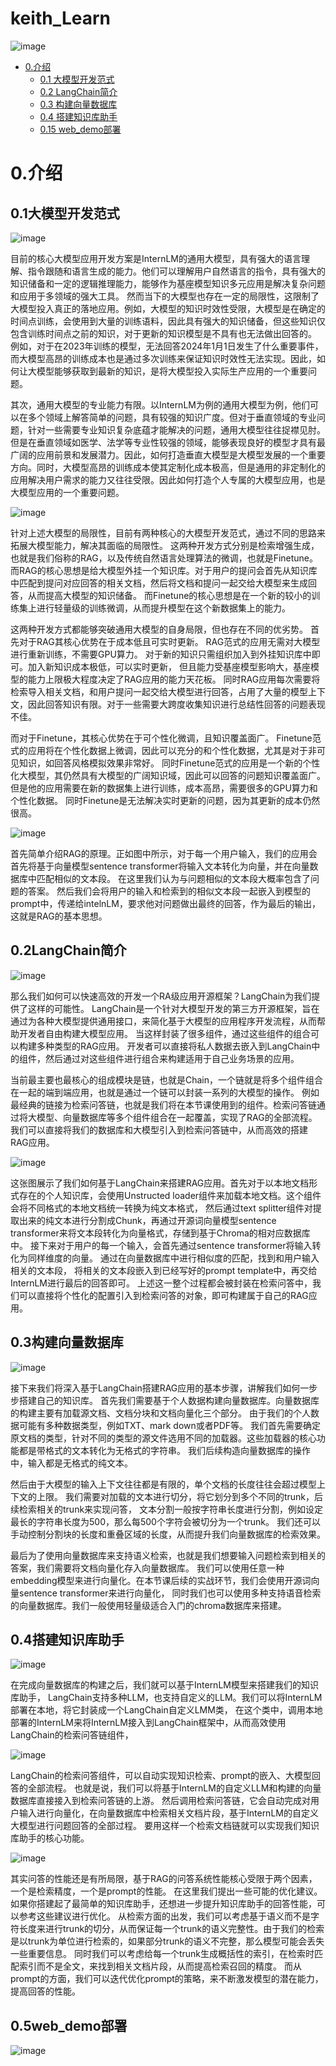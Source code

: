 # keith_Learn
![image](https://github.com/wangbing112/keith_Learn/assets/78155747/aef99234-4987-48f5-97ff-e102b4e20683)

- [0.介绍](#0.介绍)
  - [0.1 大模型开发范式](#0.1大模型开发范式)
  - [0.2 LangChain简介](#0.2LangChain简介)
  - [0.3 构建向量数据库](#0.3构建向量数据库)
  - [0.4 搭建知识库助手](#0.4搭建知识库助手)
  - [0.15 web_demo部署](#0.5web_demo部署)


# 0.介绍
## 0.1大模型开发范式
![image](https://github.com/wangbing112/keith_Learn/assets/78155747/6a8791f5-309a-46cb-8e6c-aeff1dc8a4c4)

目前的核心大模型应用开发方案是InternLM的通用大模型，具有强大的语言理解、指令跟随和语言生成的能力。他们可以理解用户自然语言的指令，具有强大的知识储备和一定的逻辑推理能力，能够作为基座模型知识多元应用是解决复杂问题和应用于多领域的强大工具。
然而当下的大模型也存在一定的局限性，这限制了大模型投入真正的落地应用。例如，大模型的知识时效性受限，大模型是在确定的时间点训练，会使用到大量的训练语料，因此具有强大的知识储备，但这些知识仅包含训练时间点之前的知识，对于更新的知识模型是不具有也无法做出回答的。
例如，对于在2023年训练的模型，无法回答2024年1月1日发生了什么重要事件，而大模型高昂的训练成本也是通过多次训练来保证知识时效性无法实现。因此，如何让大模型能够获取到最新的知识，是将大模型投入实际生产应用的一个重要问题。

其次，通用大模型的专业能力有限。以InternLM为例的通用大模型为例，他们可以在多个领域上解答简单的问题，具有较强的知识广度。但对于垂直领域的专业问题，针对一些需要专业知识复杂底蕴才能解决的问题，通用大模型往往捉襟见肘。
但是在垂直领域如医学、法学等专业性较强的领域，能够表现良好的模型才具有最广阔的应用前景和发展潜力。因此，如何打造垂直大模型是大模型发展的一个重要方向。同时，大模型高昂的训练成本使其定制化成本极高，但是通用的非定制化的应用解决用户需求的能力又往往受限。因此如何打造个人专属的大模型应用，也是大模型应用的一个重要问题。

![image](https://github.com/wangbing112/keith_Learn/assets/78155747/0628f844-f0f6-4c54-9acc-d7f0ba407583)

针对上述大模型的局限性，目前有两种核心的大模型开发范式，通过不同的思路来拓展大模型能力，解决其面临的局限性。
这两种开发方式分别是检索增强生成，也就是我们俗称的RAG，以及传统自然语言处理算法的微调，也就是Finetune。
而RAG的核心思想是给大模型外挂一个知识库。对于用户的提问会首先从知识库中匹配到提问对应回答的相关文档，然后将文档和提问一起交给大模型来生成回答，从而提高大模型的知识储备。
而Finetune的核心思想是在一个新的较小的训练集上进行轻量级的训练微调，从而提升模型在这个新数据集上的能力。

这两种开发方式都能够突破通用大模型的自身局限，但也存在不同的优劣势。
首先对于RAG其核心优势在于成本低且可实时更新。
RAG范式的应用无需对大模型进行重新训练，不需要GPU算力。
对于新的知识只需组织加入到外挂知识库中即可。加入新知识成本极低，可以实时更新，
但且能力受基座模型影响大，基座模型的能力上限极大程度决定了RAG应用的能力天花板。
同时RAG应用每次需要将检索导入相关文档，和用户提问一起交给大模型进行回答，占用了大量的模型上下文，因此回答知识有限。对于一些需要大跨度收集知识进行总结性回答的问题表现不佳。

而对于Finetune，其核心优势在于可个性化微调，且知识覆盖面广。
Finetune范式的应用将在个性化数据上微调，因此可以充分的和个性化数据，尤其是对于非可见知识，如回答风格模拟效果非常好。
同时Finetune范式的应用是一个新的个性化大模型，其仍然具有大模型的广阔知识域，因此可以回答的问题知识覆盖面广。
但是他的应用需要在新的数据集上进行训练，成本高昂，需要很多的GPU算力和个性化数据。
同时Finetune是无法解决实时更新的问题，因为其更新的成本仍然很高。

![image](https://github.com/wangbing112/keith_Learn/assets/78155747/2b315a03-b91e-4e58-8480-6dcbaed872dc)

首先简单介绍RAG的原理。正如图中所示，对于每一个用户输入，我们的应用会首先将基于向量模型sentence transformer将输入文本转化为向量，并在向量数据库中匹配相似的文本段。
在这里我们认为与问题相似的文本段大概率包含了问题的答案。
然后我们会将用户的输入和检索到的相似文本段一起嵌入到模型的prompt中，传递给intelnLM，要求他对问题做出最终的回答，作为最后的输出，这就是RAG的基本思想。

## 0.2LangChain简介

![image](https://github.com/wangbing112/keith_Learn/assets/78155747/d34f0d41-0469-4010-b97b-64dc0b8bcfc4)

那么我们如何可以快速高效的开发一个RA级应用开源框架？LangChain为我们提供了这样的可能性。
LangChain是一个针对大模型开发的第三方开源框架，旨在通过为各种大模型提供通用接口，来简化基于大模型的应用程序开发流程，从而帮助开发者自由构建大模型应用。
当这样封装了很多组件，通过这些组件的组合可以构建多种类型的RAG应用。
开发者可以直接将私人数据去嵌入到LangChain中的组件，然后通过对这些组件进行组合来构建适用于自己业务场景的应用。

当前最主要也最核心的组成模块是链，也就是Chain，一个链就是将多个组件组合在一起的端到端应用，也就是通过一个链可以封装一系列的大模型的操作。
例如最经典的链接为检索问答链，也就是我们将在本节课使用到的组件。检索问答链通过将大模型、向量数据库等多个组件组合在一起覆盖，实现了RAG的全部流程。
我们可以直接将我们的数据库和大模型引入到检索问答链中，从而高效的搭建RAG应用。

![image](https://github.com/wangbing112/keith_Learn/assets/78155747/98af974e-cbf5-4b0f-9dd3-5fb65b001174)

这张图展示了我们如何基于LangChain来搭建RAG应用。首先对于以本地文档形式存在的个人知识库，会使用Unstructed loader组件来加载本地文档。这个组件会将不同格式的本地文档统一转换为纯文本格式，
然后通过text splitter组件对提取出来的纯文本进行分割成Chunk，再通过开源词向量模型sentence transformer来将文本段转化为向量格式，存储到基于Chroma的相对应数据库中。
接下来对于用户的每一个输入，会首先通过sentence transformer将输入转化为同样维度的向量。
通过在向量数据库中进行相似度的匹配，找到和用户输入相关的文本段，
将相关的文本段嵌入到已经写好的prompt template中，再交给InternLM进行最后的回答即可。
上述这一整个过程都会被封装在检索问答中，我们可以直接将个性化的配置引入到检索问答的对象，即可构建属于自己的RAG应用。

## 0.3构建向量数据库

![image](https://github.com/wangbing112/keith_Learn/assets/78155747/fcde0e1f-722b-47cb-822a-732747e5c3e5)

接下来我们将深入基于LangChain搭建RAG应用的基本步骤，讲解我们如何一步步搭建自己的知识库。
首先我们需要基于个人数据构建向量数据库。向量数据库的构建主要有加载源文档、文档分块和文档向量化三个部分。
由于我们的个人数据可能有多种数据类型，例如TXT、mark down或者PDF等。
我们首先需要确定原文档的类型，针对不同的类型的源文件选用不同的加载器。这些加载器的核心功能都是带格式的文本转化为无格式的字符串。
我们后续构造向量数据库的操作中，输入都是无格式的纯文本。

然后由于大模型的输入上下文往往都是有限的，单个文档的长度往往会超过模型上下文的上限。
我们需要对加载的文本进行切分，将它划分到多个不同的trunk，后续检索相关的trunk来实现问答，
文本分割一般按字符串长度进行分割，例如设定最长的字符串长度为500，那么每500个字符会被切分为一个trunk。
我们还可以手动控制分割块的长度和重叠区域的长度，从而提升我们向量数据库的检索效果。

最后为了使用向量数据库来支持语义检索，也就是我们想要输入问题检索到相关的答案，我们需要将文档向量化存入向量数据库。
我们可以使用任意一种embedding模型来进行向量化。在本节课后续的实战环节，我们会使用开源词向量sentence transformer来进行向量化，
同时我们也可以使用多种支持语音检索的向量数据库。我们一般使用轻量级适合入门的chroma数据库来搭建。

## 0.4搭建知识库助手

![image](https://github.com/wangbing112/keith_Learn/assets/78155747/be19c6b2-245d-4bf8-97e4-975e83ddcc22)

在完成向量数据库的构建之后，我们就可以基于InternLM模型来搭建我们的知识库助手，
LangChain支持多种LLM，也支持自定义的LLM。我们可以将InternLM部署在本地，将它封装成一个LangChain自定义LMM类，
在这个类中，调用本地部署的InternLM来将InternLM接入到LangChain框架中，从而高效使用LangChain的检索问答链组件，

![image](https://github.com/wangbing112/keith_Learn/assets/78155747/134c51e3-dd65-4388-b53d-493f07ab7691)

LangChain的检索问答组件，可以自动实现知识检索、prompt的嵌入、大模型回答的全部流程。
也就是说，我们可以将基于InternLM的自定义LLM和构建的向量数据库直接接入到检索问答链的上游。
然后调用检索问答链，它会自动完成对用户输入进行向量化，在向量数据库中检索相关文档片段，基于InternLM的自定义大模型进行问题回答的全部过程。
要用这样一个检索文档链就可以实现我们知识库助手的核心功能。

![image](https://github.com/wangbing112/keith_Learn/assets/78155747/772096b3-725a-45ee-b27a-f0c0d5ffca31)

其实问答的性能还是有所局限，基于RAG的问答系统性能核心受限于两个因素，一个是检索精度，一个是prompt的性能。
在这里我们提出一些可能的优化建议。如果你搭建起了最简单的知识库助手，还想进一步提升知识库助手的回答性能，可以参考这些建议进行优化。
从检索方面的出发，我们可以考虑基于语义而不是字符长度来进行trunk的切分，从而保证每一个trunk的语义完整性。由于我们的检索是以trunk为单位进行检索的，如果部分trunk的语义不完整，那么模型可能会丢失一些重要信息。
同时我们可以考虑给每一个trunk生成概括性的索引，在检索时匹配索引而不是全文，来找到相关文档片段，从而提高检索召回的精度。
而从prompt的方面，我们可以迭代优化prompt的策略，来不断激发模型的潜在能力，提高回答的性能。


## 0.5web_demo部署

![image](https://github.com/wangbing112/keith_Learn/assets/78155747/d196e4ec-9efd-48f2-93a7-f64bafc2fe90)










